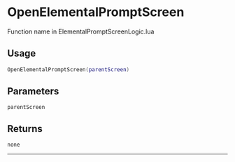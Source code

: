 # OpenElementalPromptScreen
Function name in ElementalPromptScreenLogic.lua
## Usage
```lua
OpenElementalPromptScreen(parentScreen)
```
## Parameters
`parentScreen`
## Returns
`none`

---